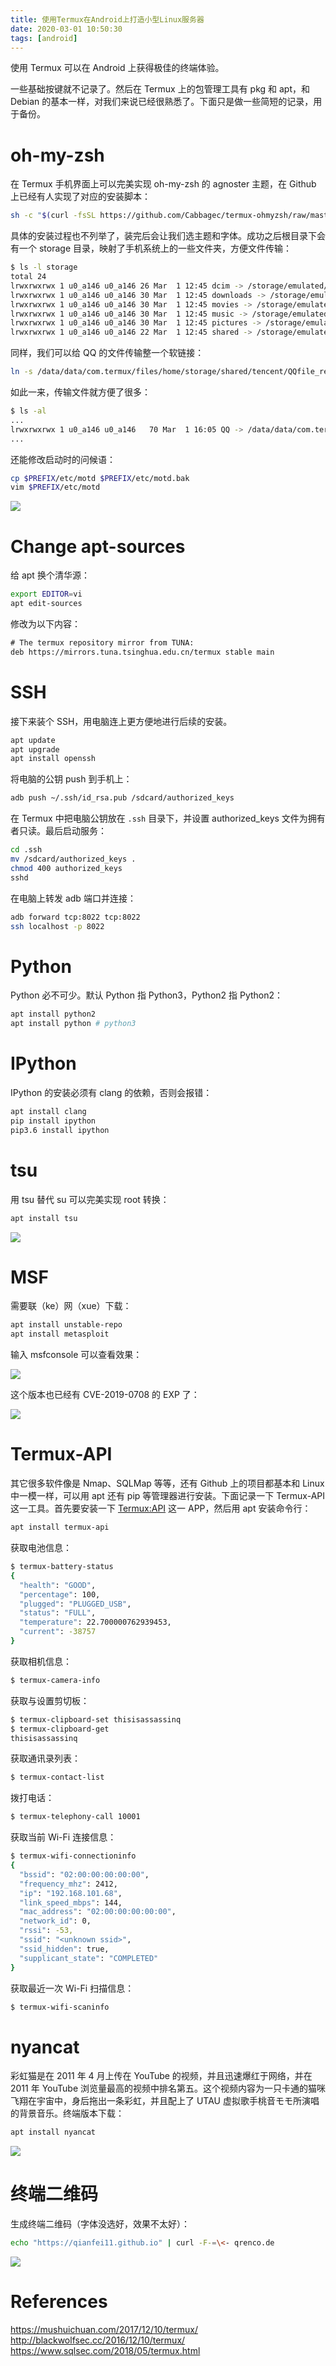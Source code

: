 ```yaml
---
title: 使用Termux在Android上打造小型Linux服务器
date: 2020-03-01 10:50:30
tags: [android]
---
```


使用 Termux 可以在 Android 上获得极佳的终端体验。

<!-- more -->

一些基础按键就不记录了。然后在 Termux 上的包管理工具有 pkg 和 apt，和 Debian 的基本一样，对我们来说已经很熟悉了。下面只是做一些简短的记录，用于备份。

# oh-my-zsh

在 Termux 手机界面上可以完美实现 oh-my-zsh 的 agnoster 主题，在 Github 上已经有人实现了对应的安装脚本：

```bash
sh -c "$(curl -fsSL https://github.com/Cabbagec/termux-ohmyzsh/raw/master/install.sh)"
```

具体的安装过程也不列举了，装完后会让我们选主题和字体。成功之后根目录下会有一个 storage 目录，映射了手机系统上的一些文件夹，方便文件传输：

```bash
$ ls -l storage
total 24
lrwxrwxrwx 1 u0_a146 u0_a146 26 Mar  1 12:45 dcim -> /storage/emulated/0/DCIM
lrwxrwxrwx 1 u0_a146 u0_a146 30 Mar  1 12:45 downloads -> /storage/emulated/0/Download
lrwxrwxrwx 1 u0_a146 u0_a146 30 Mar  1 12:45 movies -> /storage/emulated/0/Movies
lrwxrwxrwx 1 u0_a146 u0_a146 30 Mar  1 12:45 music -> /storage/emulated/0/Music
lrwxrwxrwx 1 u0_a146 u0_a146 30 Mar  1 12:45 pictures -> /storage/emulated/0/Pictures
lrwxrwxrwx 1 u0_a146 u0_a146 22 Mar  1 12:45 shared -> /storage/emulated/0
```

同样，我们可以给 QQ 的文件传输整一个软链接：

```bash
ln -s /data/data/com.termux/files/home/storage/shared/tencent/QQfile_recv QQ
```

如此一来，传输文件就方便了很多：

```bash
$ ls -al
...
lrwxrwxrwx 1 u0_a146 u0_a146   70 Mar  1 16:05 QQ -> /data/data/com.termux/files/home/storage/shared/tencent/QQfile_recv
...
```

还能修改启动时的问候语：

```bash
cp $PREFIX/etc/motd $PREFIX/etc/motd.bak
vim $PREFIX/etc/motd
```

![](/pics/使用Termux在Android上打造小型Linux服务器/1.png)

# Change apt-sources

给 apt 换个清华源：

```bash
export EDITOR=vi
apt edit-sources
```

修改为以下内容：

```txt
# The termux repository mirror from TUNA:
deb https://mirrors.tuna.tsinghua.edu.cn/termux stable main
```

# SSH

接下来装个 SSH，用电脑连上更方便地进行后续的安装。

```bash
apt update
apt upgrade
apt install openssh
```

将电脑的公钥 push 到手机上：

```bash
adb push ~/.ssh/id_rsa.pub /sdcard/authorized_keys
```

在 Termux 中把电脑公钥放在 `.ssh` 目录下，并设置 authorized_keys 文件为拥有者只读。最后启动服务：

```bash
cd .ssh
mv /sdcard/authorized_keys .
chmod 400 authorized_keys
sshd
```

在电脑上转发 adb 端口并连接：

```bash
adb forward tcp:8022 tcp:8022
ssh localhost -p 8022
```

# Python

Python 必不可少。默认 Python 指 Python3，Python2 指 Python2：

```bash
apt install python2
apt install python # python3
```

# IPython

IPython 的安装必须有 clang 的依赖，否则会报错：

```bash
apt install clang
pip install ipython
pip3.6 install ipython
```

# tsu

用 tsu 替代 su 可以完美实现 root 转换：

```bash
apt install tsu
```

![](/pics/使用Termux在Android上打造小型Linux服务器/2.png)

# MSF

需要联（ke）网（xue）下载：

```bash
apt install unstable-repo
apt install metasploit
```

输入 msfconsole 可以查看效果：

![](/pics/使用Termux在Android上打造小型Linux服务器/3.png)

这个版本也已经有 CVE-2019-0708 的 EXP 了：

![](/pics/使用Termux在Android上打造小型Linux服务器/4.png)

# Termux-API

其它很多软件像是 Nmap、SQLMap 等等，还有 Github 上的项目都基本和 Linux 中一模一样，可以用 apt 还有 pip 等管理器进行安装。下面记录一下 Termux-API 这一工具。首先要安装一下 [Termux:API](https://play.google.com/store/apps/details?id=com.termux.api) 这一 APP，然后用 apt 安装命令行：

```bash
apt install termux-api
```

获取电池信息：

```bash
$ termux-battery-status
{
  "health": "GOOD",
  "percentage": 100,
  "plugged": "PLUGGED_USB",
  "status": "FULL",
  "temperature": 22.700000762939453,
  "current": -38757
}
```

获取相机信息：

```bash
$ termux-camera-info
```

获取与设置剪切板：

```bash
$ termux-clipboard-set thisisassassinq
$ termux-clipboard-get
thisisassassinq
```

获取通讯录列表：

```bash
$ termux-contact-list
```

拨打电话：

```bash
$ termux-telephony-call 10001
```

获取当前 Wi-Fi 连接信息：

```bash
$ termux-wifi-connectioninfo
{
  "bssid": "02:00:00:00:00:00",
  "frequency_mhz": 2412,
  "ip": "192.168.101.68",
  "link_speed_mbps": 144,
  "mac_address": "02:00:00:00:00:00",
  "network_id": 0,
  "rssi": -53,
  "ssid": "<unknown ssid>",
  "ssid_hidden": true,
  "supplicant_state": "COMPLETED"
}
```

获取最近一次 Wi-Fi 扫描信息：

```bash
$ termux-wifi-scaninfo
```

# nyancat

彩虹猫是在 2011 年 4 月上传在 YouTube 的视频，并且迅速爆红于网络，并在 2011 年 YouTube 浏览量最高的视频中排名第五。这个视频内容为一只卡通的猫咪飞翔在宇宙中，身后拖出一条彩虹，并且配上了 UTAU 虚拟歌手桃音モモ所演唱的背景音乐。终端版本下载：

```bash
apt install nyancat
```

![](/pics/使用Termux在Android上打造小型Linux服务器/5.png)

# 终端二维码

生成终端二维码（字体没选好，效果不太好）：

```bash
echo "https://qianfei11.github.io" | curl -F-=\<- qrenco.de
```

![](/pics/使用Termux在Android上打造小型Linux服务器/6.png)

# References

https://mushuichuan.com/2017/12/10/termux/
http://blackwolfsec.cc/2016/12/10/termux/
https://www.sqlsec.com/2018/05/termux.html
